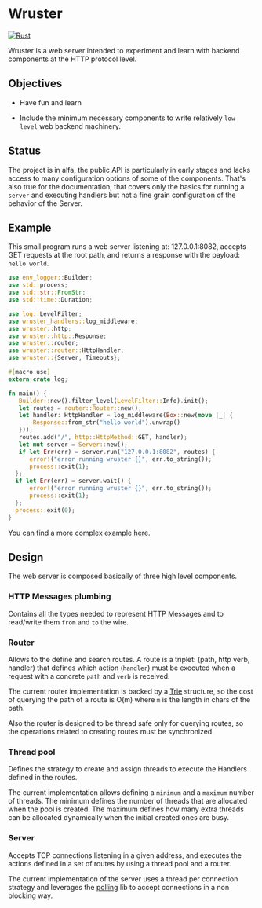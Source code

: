 # Wruster

[![Rust](https://github.com/manelmontilla/wruster/actions/workflows/ci.yml/badge.svg)](https://github.com/manelmontilla/wruster/actions/workflows/ci.yml)

Wruster is a web server intended to experiment and learn with backend
components at the HTTP protocol level.

## Objectives

- Have fun and learn

- Include the minimum necessary components to write relatively ``low level`` web
backend machinery.

## Status

The project is in alfa, the public API is particularly in early stages and lacks
access to many configuration options of some of the components. That's also true
for the documentation, that covers only the basics for running a ``server`` and
executing handlers but not a fine grain configuration of the behavior of the
Server.

## Example

This small program runs a web server listening at: 127.0.0.1:8082, accepts
GET requests at the root path, and returns a response with the payload: ``hello
world``.

```rust
use env_logger::Builder;
use std::process;
use std::str::FromStr;
use std::time::Duration;

use log::LevelFilter;
use wruster_handlers::log_middleware;
use wruster::http;
use wruster::http::Response;
use wruster::router;
use wruster::router::HttpHandler;
use wruster::{Server, Timeouts};

#[macro_use]
extern crate log;

fn main() {
   Builder::new().filter_level(LevelFilter::Info).init();
   let routes = router::Router::new();
   let handler: HttpHandler = log_middleware(Box::new(move |_| {
       Response::from_str("hello world").unwrap()
   }));
   routes.add("/", http::HttpMethod::GET, handler);
   let mut server = Server::new();
   if let Err(err) = server.run("127.0.0.1:8082", routes) {
      error!("error running wruster {}", err.to_string());
      process::exit(1);
  };
  if let Err(err) = server.wait() {
      error!("error running wruster {}", err.to_string());
      process::exit(1);
  };
  process::exit(0);
}
```

You can find a more complex example [here](wrustatic/src/main.rs).

## Design

The web server is composed basically of three high level components.

### HTTP Messages plumbing

Contains all the types needed to represent HTTP Messages and to
read/write them ``from`` and ``to`` the wire.

### Router

Allows to the define and search routes. A route is a triplet: (path, http verb, handler)
that defines which action (``handler``) must be executed when a request with a concrete
``path`` and ``verb`` is received.

The current router implementation is backed by a
[Trie](https://en.wikipedia.org/wiki/Trie) structure, so the cost of querying
the path of a route is O(m) where ``m`` is the length in chars of the path.

Also the router is designed to be thread safe only for querying routes,
so the operations related to creating routes must be synchronized.

### Thread pool

Defines the strategy to create and assign threads to execute the Handlers
defined in the routes.

The current implementation allows defining a ``minimum`` and a ``maximum``
number of threads. The minimum defines the number of threads that are allocated
when the pool is created. The maximum defines how many extra threads can be
allocated dynamically when the initial created ones are busy.

### Server

Accepts TCP connections listening in a given address, and executes the actions
defined in a set of routes by using a thread pool and a router.

The current implementation of the server uses a thread per connection strategy
and leverages the [polling](https://github.com/smol-rs/polling) lib
to accept connections in a non blocking way.
